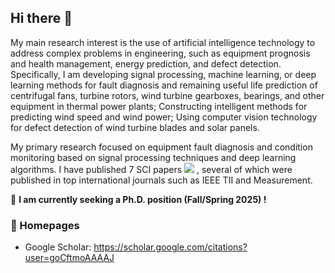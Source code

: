 ## Hi there 👋

My main research interest is the use of artificial intelligence technology to address complex problems in engineering, such as equipment prognosis and health management, energy prediction, and defect detection. Specifically, I am developing signal processing, machine learning, or deep learning methods for fault diagnosis and remaining useful life prediction of centrifugal fans, turbine rotors, wind turbine gearboxes, bearings, and other equipment in thermal power plants; Constructing intelligent methods for predicting wind speed and wind power; Using computer vision technology for defect detection of wind turbine blades and solar panels.

My primary research focused on equipment fault diagnosis and condition monitoring based on signal processing techniques and deep learning algorithms. I have published 7 SCI papers <a href='https://scholar.google.com/citations?user=goCftmoAAAAJ'><img src="https://img.shields.io/endpoint?logo=Google%20Scholar&url=https%3A%2F%2Fcdn.jsdelivr.net%2Fgh%2FRuijun19%2FRuijun19.github.io@google-scholar-stats%2Fgs_data_shieldsio.json&labelColor=f6f6f6&color=9cf&style=flat&label=citations"></a>  , several of which were published in top international journals such as IEEE TII and Measurement.

🎤  **I am currently seeking a Ph.D. position (Fall/Spring 2025) !**

### 📎 Homepages
- Google Scholar: https://scholar.google.com/citations?user=goCftmoAAAAJ
